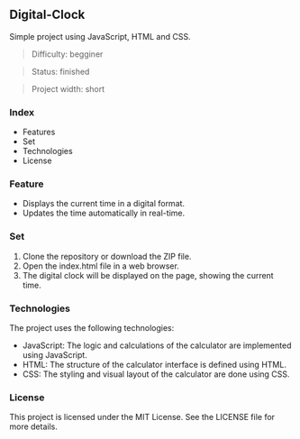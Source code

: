 ## Digital-Clock
Simple project using JavaScript, HTML and CSS.

> Difficulty: begginer

> Status: finished

> Project width: short

### Index

- Features
- Set
- Technologies
- License

### Feature

- Displays the current time in a digital format.
- Updates the time automatically in real-time.

### Set

1. Clone the repository or download the ZIP file.
2. Open the index.html file in a web browser.
3. The digital clock will be displayed on the page, showing the current time.

### Technologies
The project uses the following technologies:

- JavaScript: The logic and calculations of the calculator are implemented using JavaScript.
- HTML: The structure of the calculator interface is defined using HTML.
- CSS: The styling and visual layout of the calculator are done using CSS.

### License

This project is licensed under the MIT License. See the LICENSE file for more details.


